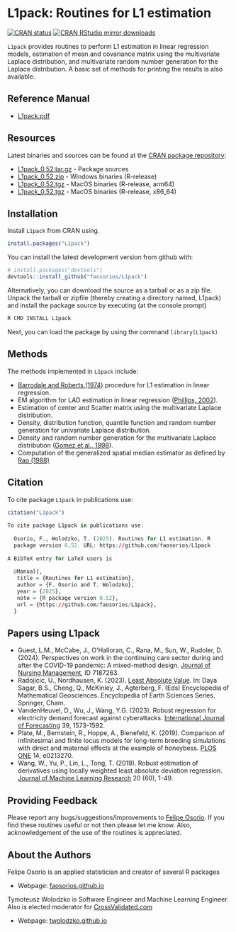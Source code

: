 <!-- README.md, last updated 2023-01-29, F.Osorio -->

# L1pack: Routines for L1 estimation

<!-- badges: start -->
[![CRAN status](http://www.r-pkg.org/badges/version/L1pack)](https://cran.r-project.org/package=L1pack)
[![CRAN RStudio mirror downloads](http://cranlogs.r-pkg.org/badges/L1pack)](https://cran.r-project.org/package=L1pack)
<!-- badges: end -->

`L1pack` provides routines to perform L1 estimation in linear regression models, estimation of mean and covariance matrix using the multivariate Laplace distribution, and multivariate random number generation for the Laplace distribution. A basic set of methods for printing the results is also available.

## Reference Manual

* [L1pack.pdf](https://cran.r-project.org/web/packages/L1pack/L1pack.pdf)

## Resources

Latest binaries and sources can be found at the [CRAN package repository](https://cran.r-project.org/package=L1pack):

* [L1pack_0.52.tar.gz](https://cran.r-project.org/src/contrib/L1pack_0.52.tar.gz) - Package sources
* [L1pack_0.52.zip](https://cran.r-project.org/bin/windows/contrib/4.4/L1pack_0.52.zip) - Windows binaries (R-release)
* [L1pack_0.52.tgz](https://cran.r-project.org/bin/macosx/big-sur-arm64/contrib/4.4/L1pack_0.52.tgz) - MacOS binaries (R-release, arm64)
* [L1pack_0.52.tgz](https://cran.r-project.org/bin/macosx/big-sur-x86_64/contrib/4.4/L1pack_0.52.tgz) - MacOS binaries (R-release, x86_64)

## Installation

Install `L1pack` from CRAN using.

``` r
install.packages("L1pack")
```
You can install the latest development version from github with:

``` r
# install.packages("devtools")
devtools::install_github("faosorios/L1pack")
```
Alternatively, you can download the source as a tarball or as a zip file. Unpack the tarball or zipfile (thereby creating a directory named, L1pack) and install the package source by executing (at the console prompt)

``` r
R CMD INSTALL L1pack
```
Next, you can load the package by using the command `library(L1pack)`

## Methods

The methods implemented in `L1pack` include:

-   [Barrodale and Roberts (1974)](https://doi.org/10.1145/355616.361024) procedure for L1 estimation in linear regression.
-   EM algorithm for LAD estimation in linear regression ([Phillips, 2002](https://doi.org/10.1023/A:1020759012226)).
-   Estimation of center and Scatter matrix using the multivariate Laplace distribution.
-   Density, distribution function, quantile function and random number generation for univariate Laplace distribution.
-   Density and random number generation for the multivariate Laplace distribution ([Gomez et al., 1998](https://doi.org/10.1080/03610929808832115)).
-   Computation of the generalized spatial median estimator as defined by [Rao (1988)](https://doi.org/10.1007/0-8176-4487-3_7)

## Citation

To cite package `L1pack` in publications use:

``` r
citation("L1pack")
 
To cite package L1pack in publications use:
 
  Osorio, F., Wolodzko, T. (2025). Routines for L1 estimation. R
  package version 0.52. URL: https://github.com/faosorios/L1pack
 
A BibTeX entry for LaTeX users is
 
  @Manual{,
   title = {Routines for L1 estimation},
   author = {F. Osorio and T. Wolodzko},
   year = {2025},
   note = {R package version 0.52},
   url = {https://github.com/faosorios/L1pack},
  }
```
## Papers using L1pack
- Guest, L.M., McCabe, J., O'Halloran, C., Rana, M., Sun, W., Rudoler, D. (2024). Perspectives on work in the continuing care sector during and after the COVID-19 pandemic: A mixed-method design. [Journal of Nursing Management](https://doi.org/10.1155/2024/7187263), ID 7187263.
- Radojicic, U., Nordhausen, K. (2023). [Least Absolute Value](https://doi.org/10.1007/978-3-030-85040-1_177). In: Daya Sagar, B.S., Cheng, Q., McKinley, J., Agterberg, F. (Eds) Encyclopedia of Mathematical Geosciences. Encyclopedia of Earth Sciences Series. Springer, Cham. 
- VandenHeuvel, D., Wu, J., Wang, Y.G. (2023). Robust regression for electricity demand forecast against cyberattacks. [International Journal of Forecasting](https://doi.org/10.1016/j.ijforecast.2022.10.004) 39, 1573-1592.
- Plate, M., Bernstein, R., Hoppe, A., Bienefeld, K. (2019). Comparison of infinitesimal and finite locus models for long-term breeding simulations with direct and maternal effects at the example of honeybess. [PLOS ONE](https://doi.org/10.1371/journal.pone.0213270) 14, e0213270.
- Wang, W., Yu, P., Lin, L., Tong, T. (2019). Robust estimation of derivatives using locally weighted least absolute deviation regression. [Journal of Machine Learning Research](http://jmlr.org/papers/v20/17-340.html) 20 (60), 1-49.

## Providing Feedback

Please report any bugs/suggestions/improvements to [Felipe Osorio](https://faosorios.github.io/). 
If you find these routines useful or not then please let me know. Also, acknowledgement 
of the use of the routines is appreciated.

## About the Authors

Felipe Osorio is an applied statistician and creator of several R packages
* Webpage: [faosorios.github.io](https://faosorios.github.io/)

Tymoteusz Wolodzko is Software Engineer and Machine Learning Engineer. Also is elected moderator 
for [CrossValidated.com](https://stats.stackexchange.com/)
* Webpage: [twolodzko.github.io](https://twolodzko.github.io/)
